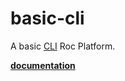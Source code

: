 # basic-cli

A basic [CLI](https://en.wikipedia.org/wiki/Command-line_interface) Roc Platform.

[**documentation**](https://www.roc-lang.org/packages/basic-cli/Stdout#line)
